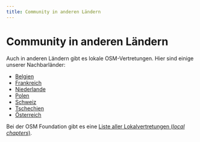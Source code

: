 ```yaml
---
title: Community in anderen Ländern
---
```


# Community in anderen Ländern

Auch in anderen Ländern gibt es lokale OSM-Vertretungen. Hier sind einige
unserer Nachbarländer:

* [Belgien](https://openstreetmap.be/en/)
* [Frankreich](https://www.openstreetmap.fr/)
* [Niederlande](https://openstreetmap.nl/)
* [Polen](https://openstreetmap.org.pl/)
* [Schweiz](https://openstreetmap.ch/)
* [Tschechien](https://openstreetmap.cz/)
* [Österreich](https://www.openstreetmap.at/)

Bei der OSM Foundation gibt es eine [Liste aller Lokalvertretungen (*local
chapters*)](https://osmfoundation.org/wiki/Local_Chapters).

